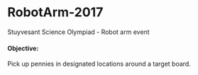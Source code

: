 # RobotArm-2017
Stuyvesant Science Olympiad - Robot arm event
#### Objective: 
Pick up pennies in designated locations around a target board. 
